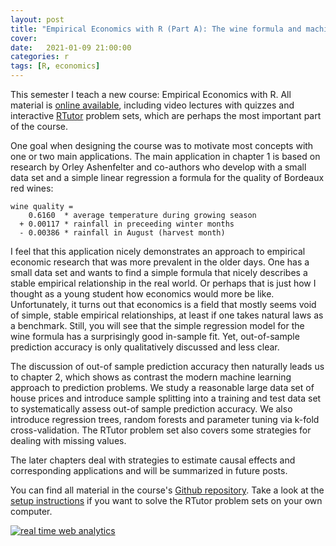 ```yaml
---
layout: post
title: "Empirical Economics with R (Part A): The wine formula and machine learning"
cover: 
date:   2021-01-09 21:00:00
categories: r
tags: [R, economics]
---
```


This semester I teach a new course: Empirical Economics with R. All material is [online available](https://github.com/skranz/empecon), including video lectures with quizzes and interactive [RTutor](https://github.com/skranz/RTutor) problem sets, which are perhaps the most important part of the course.

One goal when designing the course was to motivate most concepts with one or two main applications. The main application in chapter 1 is based on research by Orley Ashenfelter and co-authors who develop with a small data set and a simple linear regression a formula for the quality of Bordeaux red wines:

```
wine quality = 
    0.6160  * average temperature during growing season
  + 0.00117 * rainfall in preceeding winter months
  - 0.00386 * rainfall in August (harvest month)
```

I feel that this application nicely demonstrates an approach to empirical economic research that was more prevalent in the older days. One has a small data set and wants to find a simple formula that nicely describes a stable empirical relationship in the real world. Or perhaps that is just how I thought as a young student how economics would more be like. Unfortunately, it turns out that economics is a field that mostly seems void of simple, stable empirical relationships, at least if one takes natural laws as a benchmark. Still, you will see that the simple regression model for the wine formula has a surprisingly good in-sample fit. Yet, out-of-sample prediction accuracy is only qualitatively discussed and less clear.

The discussion of out-of sample prediction accuracy then naturally leads us to chapter 2, which shows as contrast the modern machine learning approach to prediction problems. We study a reasonable large data set of house prices and introduce sample splitting into a training and test data set to systematically assess out-of sample prediction accuracy. We also introduce regression trees, random forests and parameter tuning via k-fold cross-validation. The RTutor problem set also covers some strategies for dealing with missing values.

The later chapters deal with strategies to estimate causal effects and corresponding applications and will be summarized in future posts.

You can find all material in the course's [Github repository](https://github.com/skranz/empecon). Take a look at the [setup instructions](https://htmlpreview.github.io/?https://github.com/skranz/empecon/blob/main/setup/setup.html) if you want to solve the RTutor problem sets on your own computer.


<script type="text/javascript">
var sc_project=12455234; 
var sc_invisible=1; 
var sc_security="36f1b76e"; 
var sc_client_storage="disabled"; 
</script>
<script type="text/javascript"
src="https://www.statcounter.com/counter/counter.js"
async></script>
<noscript><div class="statcounter"><a title="real time web
analytics" href="https://statcounter.com/"
target="_blank"><img class="statcounter"
src="https://c.statcounter.com/12455234/0/36f1b76e/1/"
alt="real time web analytics"></a></div></noscript>